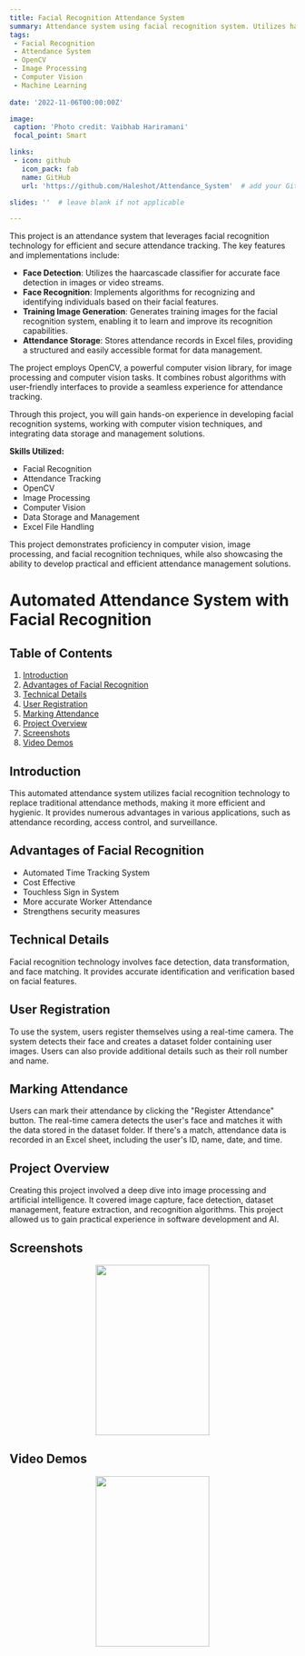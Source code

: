 ```yaml
---
title: Facial Recognition Attendance System
summary: Attendance system using facial recognition system. Utilizes haarcascade classifiers for face detection and recognition. Stores attendance in Excel files and generates training images for face detection.
tags:
 - Facial Recognition
 - Attendance System
 - OpenCV
 - Image Processing
 - Computer Vision
 - Machine Learning
 
date: '2022-11-06T00:00:00Z'

image:
 caption: 'Photo credit: Vaibhab Hariramani'
 focal_point: Smart

links:
 - icon: github
   icon_pack: fab
   name: GitHub
   url: 'https://github.com/Haleshot/Attendance_System'  # add your GitHub repository URL here

slides: ''  # leave blank if not applicable

---
```


This project is an attendance system that leverages facial recognition technology for efficient and secure attendance tracking. The key features and implementations include:

- **Face Detection**: Utilizes the haarcascade classifier for accurate face detection in images or video streams.
- **Face Recognition**: Implements algorithms for recognizing and identifying individuals based on their facial features.
- **Training Image Generation**: Generates training images for the facial recognition system, enabling it to learn and improve its recognition capabilities.
- **Attendance Storage**: Stores attendance records in Excel files, providing a structured and easily accessible format for data management.

The project employs OpenCV, a powerful computer vision library, for image processing and computer vision tasks. It combines robust algorithms with user-friendly interfaces to provide a seamless experience for attendance tracking.

Through this project, you will gain hands-on experience in developing facial recognition systems, working with computer vision techniques, and integrating data storage and management solutions.

**Skills Utilized:**
- Facial Recognition
- Attendance Tracking
- OpenCV
- Image Processing
- Computer Vision
- Data Storage and Management
- Excel File Handling

This project demonstrates proficiency in computer vision, image processing, and facial recognition techniques, while also showcasing the ability to develop practical and efficient attendance management solutions.

# Automated Attendance System with Facial Recognition

## Table of Contents
1. [Introduction](#introduction)
2. [Advantages of Facial Recognition](#advantages-of-facial-recognition)
3. [Technical Details](#technical-details)
4. [User Registration](#user-registration)
5. [Marking Attendance](#marking-attendance)
6. [Project Overview](#project-overview)
7. [Screenshots](#screenshots)
8. [Video Demos](#video-demos)

## Introduction
This automated attendance system utilizes facial recognition technology to replace traditional attendance methods, making it more efficient and hygienic. It provides numerous advantages in various applications, such as attendance recording, access control, and surveillance.

## Advantages of Facial Recognition
- Automated Time Tracking System
- Cost Effective
- Touchless Sign in System
- More accurate Worker Attendance
- Strengthens security measures

## Technical Details
Facial recognition technology involves face detection, data transformation, and face matching. It provides accurate identification and verification based on facial features.

## User Registration
To use the system, users register themselves using a real-time camera. The system detects their face and creates a dataset folder containing user images. Users can also provide additional details such as their roll number and name.

## Marking Attendance
Users can mark their attendance by clicking the "Register Attendance" button. The real-time camera detects the user's face and matches it with the data stored in the dataset folder. If there's a match, attendance data is recorded in an Excel sheet, including the user's ID, name, date, and time.

## Project Overview
Creating this project involved a deep dive into image processing and artificial intelligence. It covered image capture, face detection, dataset management, feature extraction, and recognition algorithms. This project allowed us to gain practical experience in software development and AI.

## Screenshots

<p align="center"> <img src="https://media.tenor.com/hB9OTbewrikAAAAi/work-work-in-progress.gif" width="200" height="300" /> </p>

<!-- ![Screenshot 1](/screenshots/screenshot1.png)
![Screenshot 2](/screenshots/screenshot2.png)
![Screenshot 3](/screenshots/screenshot3.png) -->

## Video Demos

<p align="center"> <img src="https://media.tenor.com/hB9OTbewrikAAAAi/work-work-in-progress.gif" width="200" height="300" /> </p>

<!-- - [Demo 1](/videos/demo1.gif) (In Progress)
- [Demo 2](/videos/demo2.gif) (In Progress) -->


